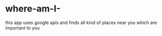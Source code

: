# where-am-I-
this app uses google apis and finds all kind of places near you which are important to you
